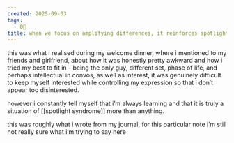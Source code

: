 ```yaml
---
created: 2025-09-03
tags:
  - 0🌲
title: when we focus on amplifying differences, it reinforces spotlight syndrome
---
```

this was what i realised during my welcome dinner, where i mentioned to my friends and girlfriend, about how it was honestly pretty awkward and how i tried my best to fit in - being the only guy, different set, phase of life, and perhaps intellectual in convos, as well as interest, it was genuinely difficult to keep myself interested while controlling my expression so that i don’t appear too disinterested.

however i constantly tell myself that i’m always learning and that it is truly a situation of [[spotlight syndrome]] more than anything.

this was roughly what i wrote from my journal, for this particular note i’m still not really sure what i’m trying to say here
